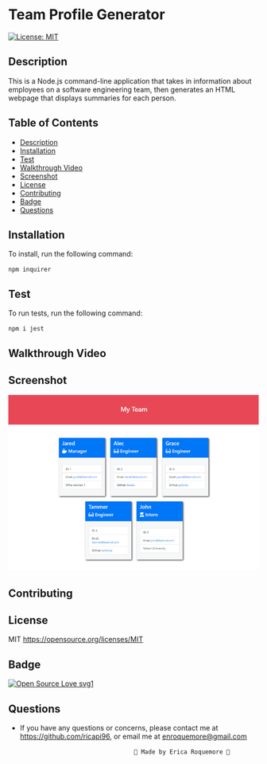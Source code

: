 # Team Profile Generator

[![License: MIT](https://img.shields.io/badge/License-MIT-yellow.svg)](https://opensource.org/licenses/MIT)

## Description

This is a Node.js command-line application that takes in information about employees on a software engineering team, then generates an HTML webpage that displays summaries for each person.


## Table of Contents
* [Description](#description)
* [Installation](#installation)
* [Test](#test)
* [Walkthrough Video](#walkthroughvideo)
* [Screenshot](#screenshot)
* [License](#license)
* [Contributing](#contributing)
* [Badge](#badge)
* [Questions](#questions)


## Installation
To install, run the following command:
```
npm inquirer
```

## Test
To run tests, run the following command:
```
npm i jest
```

## Walkthrough Video


## Screenshot

![HTML webpage titled “My Team”](./images/my-team.png)


## Contributing


## License
MIT
https://opensource.org/licenses/MIT


## Badge
[![Open Source Love svg1](https://badges.frapsoft.com/os/v1/open-source.svg?v=103)](https://github.com/ellerbrock/open-source-badges/)



## Questions
* If you have any questions or concerns, please contact me at https://github.com/ricapi96, or email me at enroquemore@gmail.com



                                      💙 Made by Erica Roquemore 💙